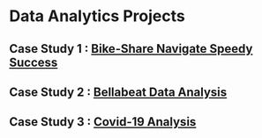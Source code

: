 # Data Analytics Projects

## Case Study 1 : [Bike-Share Navigate Speedy Success](https://github.com/AndreasAvgou/Data-Analytics-Projects/tree/main/Case%20Study%201)

## Case Study 2 : [Bellabeat Data Analysis](https://github.com/AndreasAvgou/Data-Analytics-Projects/tree/main/Case%20Study%202)

## Case Study 3 : [Covid-19 Analysis](https://github.com/AndreasAvgou/Data-Analytics-Projects/tree/main/Case%20Study%203)
